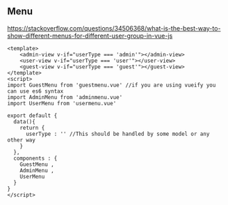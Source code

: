 ## Menu
https://stackoverflow.com/questions/34506368/what-is-the-best-way-to-show-different-menus-for-different-user-group-in-vue-js

````
<template>
    <admin-view v-if="userType === 'admin'"></admin-view>
    <user-view v-if="userType === 'user'"></user-view>
    <guest-view v-if="userType === 'guest'"></guest-view>
</template>
<script>
import GuestMenu from 'guestmenu.vue' //if you are using vueify you can use es6 syntax
import AdminMenu from 'adminmenu.vue'
import UserMenu from 'usermenu.vue'

export default {
  data(){
    return {
      userType : '' //This should be handled by some model or any other way
    }
  },
  components : {
    GuestMenu ,
    AdminMenu ,
    UserMenu 
  }
}
</script>
````
